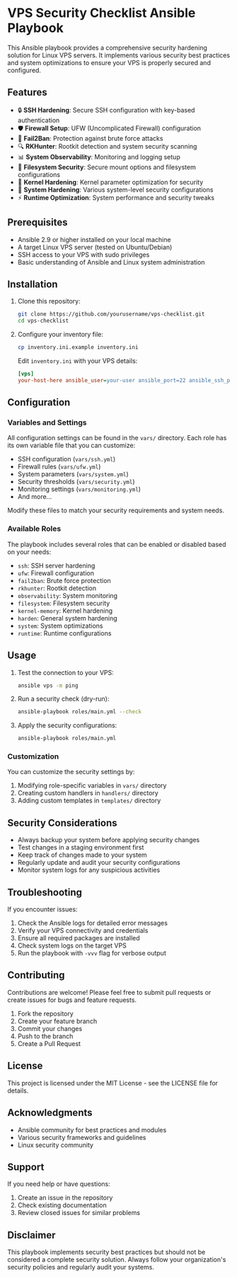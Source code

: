 # VPS Security Checklist Ansible Playbook

This Ansible playbook provides a comprehensive security hardening solution for Linux VPS servers. It implements various security best practices and system optimizations to ensure your VPS is properly secured and configured.

## Features

- 🔒 **SSH Hardening**: Secure SSH configuration with key-based authentication
- 🛡️ **Firewall Setup**: UFW (Uncomplicated Firewall) configuration
- 🚫 **Fail2Ban**: Protection against brute force attacks
- 🔍 **RKHunter**: Rootkit detection and system security scanning
- 📊 **System Observability**: Monitoring and logging setup
- 💾 **Filesystem Security**: Secure mount options and filesystem configurations
- 🎯 **Kernel Hardening**: Kernel parameter optimization for security
- 🔐 **System Hardening**: Various system-level security configurations
- ⚡ **Runtime Optimization**: System performance and security tweaks

## Prerequisites

- Ansible 2.9 or higher installed on your local machine
- A target Linux VPS server (tested on Ubuntu/Debian)
- SSH access to your VPS with sudo privileges
- Basic understanding of Ansible and Linux system administration

## Installation

1. Clone this repository:
   ```bash
   git clone https://github.com/yourusername/vps-checklist.git
   cd vps-checklist
   ```

2. Configure your inventory file:
   ```bash
   cp inventory.ini.example inventory.ini
   ```
   Edit `inventory.ini` with your VPS details:
   ```ini
   [vps]
   your-host-here ansible_user=your-user ansible_port=22 ansible_ssh_private_key_file=/path/to/your/private/key ansible_ssh_common_args='-o IdentitiesOnly=yes'
   ```

## Configuration

### Variables and Settings

All configuration settings can be found in the `vars/` directory. Each role has its own variable file that you can customize:

- SSH configuration (`vars/ssh.yml`)
- Firewall rules (`vars/ufw.yml`)
- System parameters (`vars/system.yml`)
- Security thresholds (`vars/security.yml`)
- Monitoring settings (`vars/monitoring.yml`)
- And more...

Modify these files to match your security requirements and system needs.

### Available Roles

The playbook includes several roles that can be enabled or disabled based on your needs:

- `ssh`: SSH server hardening
- `ufw`: Firewall configuration
- `fail2ban`: Brute force protection
- `rkhunter`: Rootkit detection
- `observability`: System monitoring
- `filesystem`: Filesystem security
- `kernel-memory`: Kernel hardening
- `harden`: General system hardening
- `system`: System optimizations
- `runtime`: Runtime configurations

## Usage

1. Test the connection to your VPS:
   ```bash
   ansible vps -m ping
   ```

2. Run a security check (dry-run):
   ```bash
   ansible-playbook roles/main.yml --check
   ```

3. Apply the security configurations:
   ```bash
   ansible-playbook roles/main.yml
   ```

### Customization

You can customize the security settings by:

1. Modifying role-specific variables in `vars/` directory
2. Creating custom handlers in `handlers/` directory
3. Adding custom templates in `templates/` directory

## Security Considerations

- Always backup your system before applying security changes
- Test changes in a staging environment first
- Keep track of changes made to your system
- Regularly update and audit your security configurations
- Monitor system logs for any suspicious activities

## Troubleshooting

If you encounter issues:

1. Check the Ansible logs for detailed error messages
2. Verify your VPS connectivity and credentials
3. Ensure all required packages are installed
4. Check system logs on the target VPS
5. Run the playbook with `-vvv` flag for verbose output

## Contributing

Contributions are welcome! Please feel free to submit pull requests or create issues for bugs and feature requests.

1. Fork the repository
2. Create your feature branch
3. Commit your changes
4. Push to the branch
5. Create a Pull Request

## License

This project is licensed under the MIT License - see the LICENSE file for details.

## Acknowledgments

- Ansible community for best practices and modules
- Various security frameworks and guidelines
- Linux security community

## Support

If you need help or have questions:

1. Create an issue in the repository
2. Check existing documentation
3. Review closed issues for similar problems

## Disclaimer

This playbook implements security best practices but should not be considered a complete security solution. Always follow your organization's security policies and regularly audit your systems. 